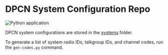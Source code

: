 # DPCN System Configuration Repo

![Python application](https://github.com/DPCN-US/dpcn-config/workflows/Python%20application/badge.svg)

DPCN system configurations are stored in the [systems](systems) folder.

To generate a list of system radio IDs, talkgroup IDs, and channel codes, run the `gen-codes.py` command.